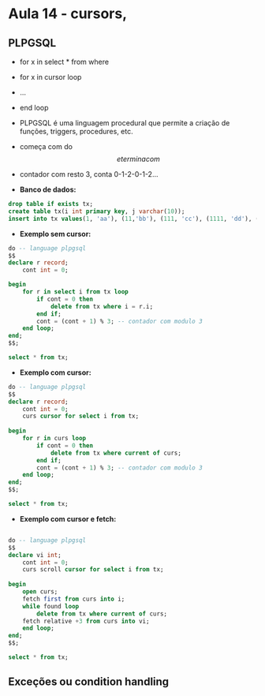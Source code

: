 # Aula 14 - cursors, 

## PLPGSQL 

- for x in select * from where
- for x in cursor loop
- ...
- end loop

- PLPGSQL é uma linguagem procedural que permite a criação de funções, triggers, procedures, etc.
- começa com do $$ e termina com $$
- contador com resto 3, conta 0-1-2-0-1-2...

- **Banco de dados:**
```sql
drop table if exists tx;
create table tx(i int primary key, j varchar(10));
insert into tx values(1, 'aa'), (11,'bb'), (111, 'cc'), (1111, 'dd'), (11111, 'ee');
```

- **Exemplo sem cursor:**
```sql
do -- language plpgsql
$$
declare r record;
    cont int = 0;

begin
    for r in select i from tx loop
        if cont = 0 then
            delete from tx where i = r.i;
        end if;
        cont = (cont + 1) % 3; -- contador com modulo 3
    end loop;
end;
$$;

select * from tx;
```

- **Exemplo com cursor:**
```sql
do -- language plpgsql
$$
declare r record;
    cont int = 0;
    curs cursor for select i from tx;
    
begin
    for r in curs loop
        if cont = 0 then
            delete from tx where current of curs;
        end if;
        cont = (cont + 1) % 3; -- contador com modulo 3
    end loop;
end;
$$;

select * from tx;
```

- **Exemplo com cursor e fetch:**
```sql

do -- language plpgsql
$$
declare vi int;
    cont int = 0;
    curs scroll cursor for select i from tx;
    
begin
    open curs;
    fetch first from curs into i;
    while found loop
        delete from tx where current of curs;
    fetch relative +3 from curs into vi;
    end loop;
end;
$$;

select * from tx;
```

## Exceções ou condition handling

